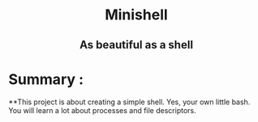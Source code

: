 <h1 align="center">Minishell</h1>
<h2 align="center">As beautiful as a shell</h2>

# Summary :

**This project is about creating a simple shell.
Yes, your own little bash.
You will learn a lot about processes and file descriptors.
